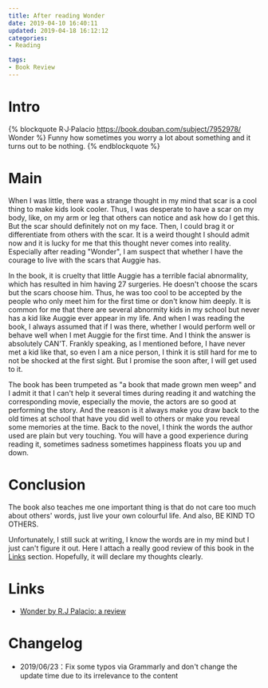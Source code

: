 ```yaml
---
title: After reading Wonder
date: 2019-04-10 16:40:11
updated: 2019-04-18 16:12:12
categories:
- Reading

tags:
- Book Review
---
```

# Intro
{% blockquote R·J·Palacio https://book.douban.com/subject/7952978/ Wonder %}
Funny how sometimes you worry a lot about something and it turns out to be nothing.
{% endblockquote %}

<!-- more -->
# Main
When I was little, there was a strange thought in my mind that scar is a cool thing to make kids look cooler. Thus, I was desperate to have a scar on my body, like, on my arm or leg that others can notice and ask how do I get this. But the scar should definitely not on my face. Then, I could brag it or differentiate from others with the scar. It is a weird thought I should admit now and it is lucky for me that this thought never comes into reality. Especially after reading "Wonder", I am suspect that whether I have the courage to live with the scars that Auggie has.

In the book, it is cruelty that little Auggie has a terrible facial abnormality, which has resulted in him having 27 surgeries. He doesn't choose the scars but the scars choose him. Thus, he was too cool to be accepted by the people who only meet him for the first time or don't know him deeply. It is common for me that there are several abnormity kids in my school but never has a kid like Auggie ever appear in my life. And when I was reading the book, I always assumed that if I was there, whether I would perform well or behave well when I met Auggie for the first time. And I think the answer is absolutely CAN'T. Frankly speaking, as I mentioned before, I have never met a kid like that, so even I am a nice person, I think it is still hard for me to not be shocked at the first sight. But I promise the soon after, I will get used to it.

The book has been trumpeted as "a book that made grown men weep" and I admit it that I can't help it several times during reading it and watching the corresponding movie, especially the movie, the actors are so good at performing the story. And the reason is it always make you draw back to the old times at school that have you did well to others or make you reveal some memories at the time. Back to the novel, I think the words the author used are plain but very touching. You will have a good experience during reading it, sometimes sadness sometimes happiness floats you up and down.

# Conclusion
The book also teaches me one important thing is that do not care too much about others' words, just live your own colourful life. And also, BE KIND TO OTHERS.

Unfortunately, I still suck at writing, I know the words are in my mind but I just can't figure it out. Here I attach a really good review of this book in the [Links](https://www.telegraph.co.uk/culture/books/children_sbookreviews/9099174/Wonder-by-R.J-Palacio-review.html) section. Hopefully, it will declare my thoughts clearly.

# Links
- [Wonder by R.J Palacio: a review](https://www.telegraph.co.uk/culture/books/children_sbookreviews/9099174/Wonder-by-R.J-Palacio-review.html)

# Changelog
- 2019/06/23：Fix some typos via Grammarly and don't change the update time due to its irrelevance to the content
